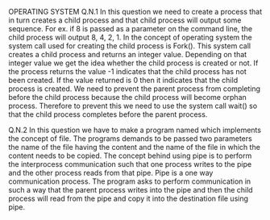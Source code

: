 OPERATING SYSTEM
Q.N.1 In this question we need to create a process that in turn creates a child process and that child process will output some sequence. For ex. if 8 is passed as a parameter on the command line, the child process will output 8, 4, 2, 1. In the concept of operating system the system call used for creating the child process is Fork(). This system call creates a child process and returns an integer value. Depending on that integer value we get the idea whether the child process is created or not. If the process returns the value -1 indicates that the child process has not been created. If the value returned is 0 then it indicates that the child process is created. We need to prevent the parent process from completing before the child process because the child process will become orphan process. Therefore to prevent this we need to use the system call wait() so that the child process completes before the parent process.

Q.N.2 In this question we have to make a program named which implements the concept of file. The programs demands to be passed two parameters the name of the file having the content and the name of the file in which the content needs to be copied. The concept behind using pipe is to perform the interprocess communication such that one process writes to the pipe and the other process reads from that pipe. Pipe is a one way communication process. The program asks to perform communication in such a way that the parent process writes into the pipe and then the child process will read from the pipe and copy it into the destination file using pipe.
